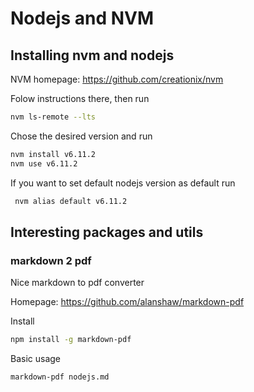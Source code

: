 # Nodejs and NVM

## Installing nvm and nodejs

NVM homepage: https://github.com/creationix/nvm

Folow instructions there, then run

```bash
nvm ls-remote --lts

```

Chose the desired version and run

```bash
nvm install v6.11.2
nvm use v6.11.2
```

If you want to set default nodejs version as default run 

```bash
 nvm alias default v6.11.2
```


## Interesting packages and utils

### markdown 2 pdf

Nice markdown to pdf converter

Homepage: https://github.com/alanshaw/markdown-pdf

Install 

```bash
npm install -g markdown-pdf
```

Basic usage

```bash
markdown-pdf nodejs.md
```